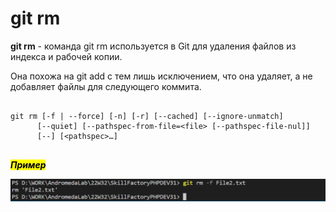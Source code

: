 # git rm

**git rm** - команда git rm используется в Git для удаления файлов из индекса и рабочей копии. 

Она похожа на git add с тем лишь исключением, что она удаляет, а не добавляет файлы для следующего коммита.

```bash=

git rm [-f | --force] [-n] [-r] [--cached] [--ignore-unmatch]
	  [--quiet] [--pathspec-from-file=<file> [--pathspec-file-nul]]
	  [--] [<pathspec>…​]
      
```

<mark>***Пример***</mark>

![git checkout](/pics/RM.png)